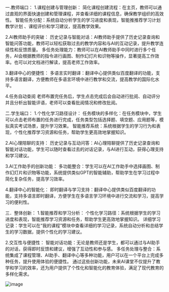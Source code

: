 一.教师端口：
1.课程创建与管理创新：
简化课程创建流程：在主页，教师可以通过直观的界面快速创建和管理课程，并查看详细的课程信息，确保教学组织的高效性。
智能任务分配：系统自动分析学生的学习进度和表现，智能推推荐学习计划 教学计划 、课程评价和学习建议，提高教学效果。

2.AI教师助手的突破：
历史记录与智能对话：AI教师助手提供了历史记录查询和智能问答功能，教师可以轻松获取过去的教学内容和与AI的互动记录，提升教学连续性和反馈质量。
多任务处理能力：教师可以在AI教师助手中同时进行多个任务，AI会根据教师的指令进行画图、制作幻灯片和识物等操作，显著提高工作效率。也可以对文档进行解读，提高老师工作效率。

3.翻译中心的便捷性：
多语言实时翻译：翻译中心提供类似百度翻译的功能，支持多语言翻译，方便教师在多语言环境中进行教学和交流，提高教学的国际化水平。

4.任务自动查阅
老师布置完任务后，学生点击完成后会自动进行批阅、自动评分并且分析出智能评语，老师可以查看批阅情况和修改批阅。

二.学生端口：
1.个性化学习路径设计：
任务模块的多样化：在任务模块中，学生可以点击老师布置的任务进行完成，任务类型包括选择题、填空题、应用题等，模拟真实考试场景，提升学习效果。
智能推荐系统：系统根据学生的学习行为和表现，个性化推荐学习资源和任务，帮助学生更高效地掌握知识。

2.AI心理陪聊的支持：
历史记录与互动问答：AI心理陪聊提供了历史记录查询和智能对话功能，学生可以随时查看过去的对话记录，与AI进行互动，获得心理支持和学习建议。

3.AI工作助手的创新功能：
多功能整合：学生可以在AI工作助手中选择画图、制作幻灯片和识物等功能，系统提供类似GPT的智能辅助，帮助学生在学习过程中简化复杂任务，提高学习效率。

4.翻译中心的智能化：
即时翻译与学习支持：翻译中心提供类似百度翻译的功能，支持多语言即时翻译，方便学生在多语言学习环境中进行交流和学习，提高学习的便利性。

三．整体创新：
1.智能推荐和学习分析：
个性化学习路径：系统根据学生的学习进度和表现，智能推荐学习资源和任务，帮助学生更高效地掌握知识。
详细学习记录：学生可以在“我的课程”模块中查看详细的学习记录，系统自动分析和总结学生的学习数据，提供个性化的学习建议。

2.交互性与便捷性：
智能对话功能：无论是教师还是学生，都可以通过与AI助手的对话，获得即时反馈和建议，增强了互动性和参与感。
多任务处理与整合：系统集成了课程管理、AI助手、翻译中心等多种功能，用户可以在一个平台上完成多种任务，提升使用体验的便捷性。
通过这些创新功能，未来AI课堂不仅提升了教学和学习的效率，还为用户提供了个性化和智能化的教育体验，满足了现代教育的多样化需求。

![image](https://github.com/user-attachments/assets/b5d4a549-f589-4720-884c-693e6a652935)
